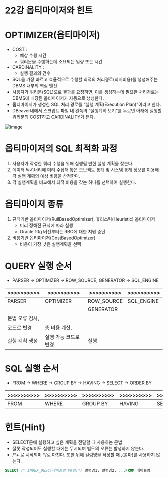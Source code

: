 # 22강 옵티마이저와 힌트

# OPTIMIZER(옵티마이저)

- COST :
    - 예상 수행 시간
    - 쿼리문을 수행하는데 소요되는 일량 또는 시간
- CARDINALITY :
    - 실행 결과의 건수
- SQL을 가장 빠르고 효율적으로 수행할 최적의 처리경로(최저비용)를 생성해주는 DBMS 내부의 핵심 엔진
- 사용자가 쿼리문(SQL)으로 결과를 요청하면, 이를 생성하는데 필요한 처리경로는 DBMS에 내장된 옵티마이저가 자동으로 생성한다.
- 옵티마이저가 생성한 SQL 처리 경로를 “실행 계획(Execution Plan)”이라고 한다.
- DBeaver내에서 스크립트 파일 내 왼쪽의 “실행계획 보기”를 누르면 아래에 실행할 쿼리문의 COST하고 CARDINALITY가 뜬다.

![image](https://github.com/user-attachments/assets/7e2ceee7-6b8e-470c-9ed1-883d58999a78)

# 옵티마이저의 SQL 최적화 과정

1. 사용자가 작성한 쿼리 수행을 위해 실행될 만한 실행 계획을 찾는다.
2. 데이터 딕셔너리에 미리 수집해 놓은 오브젝트 통계 및 시스템 통계 정보를 이용해 각 실행 계획의 예상 비용을 산정한다.
3. 각 실행계획을 비교해서 최적 비용을 갖는 하나를 선택하여 실행한다.

# 옵티마이저 종류

1. 규칙기반 옵티마이저(RullBasedOptimizer), 휴리스틱(Heuristic) 옵티마이저
    - 미리 정해진 규칙에 따라 실행
    - Oracle 10g 버전부터는 RBO에 대한 지원 중단
2. 비용기반 옵티마이저(CostBasedOptimizer)
    - 비용이 가장 낮은 실행계획을 선택

# QUERY 실행 순서

- PARSER → OPTIMIZER → ROW_SOURCE, GENERATOR → SQL_ENGINE

| >>>>>>>>>> | >>>>>>>>>> | >>>>>>>>>> | >>>>>>>>>> |
| --- | --- | --- | --- |
| PARSER | OPTIMIZER | ROW_SOURCE | SQL_ENGINE |
|  |  | GENERATOR |  |
| 문법 오류 검사, 
코드로 변경 | 총 비용 계산, 
실행 계획 생성 | 실행 가능 코드로 변경 | 실행 |

# SQL 실행 순서

- FROM → WHERE → GROUP BY → HAVING → SELECT → ORDER BY

| >>>>>>>>>> | >>>>>>>>>> | >>>>>>>>>> | >>>>>>>>>> | >>>>>>>>>> | >>>>>>>>>> |
| --- | --- | --- | --- | --- | --- |
| FROM | WHERE | GROUP BY | HAVING | SELECT | ORDER BY |

# 힌트(Hint)

- SELECT문에 실행하고 싶은 계획을 전달할 때 사용하는 문법
- 잘못 작성되어도 실행할 때에는 무시되며 별도의 오류는 발생하지 않는다.
- /*+ 로 시작되며 */로 마친다. 또한 뒤에 컬럼명을 작성할 때 ,(콤마)를 사용하지 않는다.

```sql
SELECT /* INDEX_DESC(테이블명 PK명)*/ 컬럼명1, 컬럼명2, ...FROM 테이블명
```
